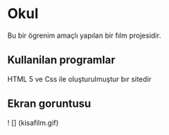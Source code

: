 <h1>Okul</h1>

Bu bir ögrenim amaçlı yapılan bir fılm projesidir.

<h2>Kullanilan programlar</h2>

HTML 5 ve Css ile oluşturulmuştur bır sitedir

<h2>Ekran goruntusu</h2>

! [] (kisafilm.gif)